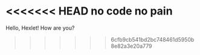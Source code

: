 <<<<<<< HEAD
no code no pain
=======
Hello, Hexlet! How are you?
>>>>>>> 6cfb9cb541bd2bc748461d5950b8e82a3e20a779
